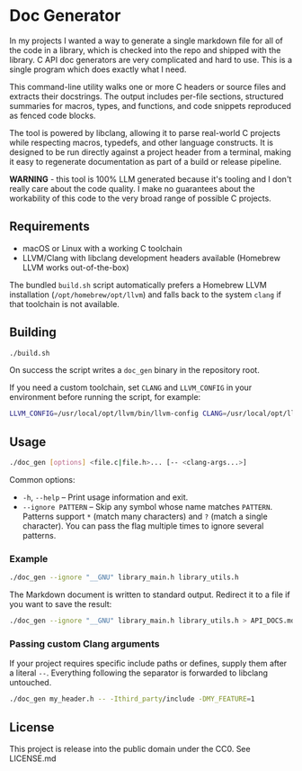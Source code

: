 # Doc Generator

In my projects I wanted a way to generate a single markdown file for all of
the code in a library, which is checked into the repo and shipped with the
library. C API doc generators are very complicated and hard to use. This is
a single program which does exactly what I need.

This command-line utility walks one or more C headers or source files and
extracts their docstrings. The output includes per-file sections, structured summaries
for macros, types, and functions, and code snippets reproduced as fenced code
blocks.

The tool is powered by libclang, allowing it to parse real-world C projects
while respecting macros, typedefs, and other language constructs. It is
designed to be run directly against a project header from a terminal, making
it easy to regenerate documentation as part of a build or release pipeline.

**WARNING** - this tool is 100% LLM generated because it's tooling and I don't really
care about the code quality. I make no guarantees about the workability of this
code to the very broad range of possible C projects.

## Requirements

- macOS or Linux with a working C toolchain
- LLVM/Clang with libclang development headers available (Homebrew LLVM works out-of-the-box)

The bundled `build.sh` script automatically prefers a Homebrew LLVM installation 
(`/opt/homebrew/opt/llvm`) and falls back to the system `clang` if that toolchain 
is not available.

## Building

```sh
./build.sh
```

On success the script writes a `doc_gen` binary in the repository root.

If you need a custom toolchain, set `CLANG` and `LLVM_CONFIG` in your environment before running the script, for example:

```sh
LLVM_CONFIG=/usr/local/opt/llvm/bin/llvm-config CLANG=/usr/local/opt/llvm/bin/clang ./build.sh
```

## Usage

```sh
./doc_gen [options] <file.c|file.h>... [-- <clang-args...>]
```

Common options:

- `-h`, `--help` – Print usage information and exit.
- `--ignore PATTERN` – Skip any symbol whose name matches `PATTERN`. Patterns support `*` (match many characters) and `?` (match a single character). You can pass the flag multiple times to ignore several patterns.

### Example

```sh
./doc_gen --ignore "__GNU" library_main.h library_utils.h
```

The Markdown document is written to standard output. Redirect it to a file if you want to save the result:

```sh
./doc_gen --ignore "__GNU" library_main.h library_utils.h > API_DOCS.md
```

### Passing custom Clang arguments

If your project requires specific include paths or defines, supply them after a literal `--`. Everything following the separator is forwarded to libclang untouched.

```sh
./doc_gen my_header.h -- -Ithird_party/include -DMY_FEATURE=1
```

## License

This project is release into the public domain under the CC0. See LICENSE.md
